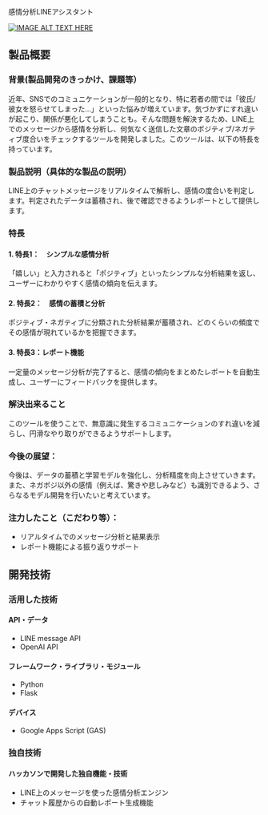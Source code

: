 感情分析LINEアシスタント

[![IMAGE ALT TEXT HERE](https://jphacks.com/wp-content/uploads/2024/07/JPHACKS2024_ogp.jpg)](https://www.youtube.com/watch?v=DZXUkEj-CSI)

## 製品概要
### 背景(製品開発のきっかけ、課題等）
  近年、SNSでのコミュニケーションが一般的となり、特に若者の間では「彼氏/彼女を怒らせてしまった...」といった悩みが増えています。気づかずにすれ違いが起こり、関係が悪化してしまうことも。そんな問題を解決するため、LINE上でのメッセージから感情を分析し、何気なく送信した文章のポジティブ/ネガティブ度合いをチェックするツールを開発しました。このツールは、以下の特長を持っています。
### 製品説明（具体的な製品の説明）
  LINE上のチャットメッセージをリアルタイムで解析し、感情の度合いを判定します。判定されたデータは蓄積され、後で確認できるようレポートとして提供します。
### 特長
#### 1. 特長1：　シンプルな感情分析
「嬉しい」と入力されると「ポジティブ」といったシンプルな分析結果を返し、ユーザーにわかりやすく感情の傾向を伝えます。
#### 2. 特長2：　感情の蓄積と分析
  ポジティブ・ネガティブに分類された分析結果が蓄積され、どのくらいの頻度でその感情が現れているかを把握できます。
#### 3. 特長3：レポート機能
  一定量のメッセージ分析が完了すると、感情の傾向をまとめたレポートを自動生成し、ユーザーにフィードバックを提供します。



### 解決出来ること
  このツールを使うことで、無意識に発生するコミュニケーションのすれ違いを減らし、円滑なやり取りができるようサポートします。
### 今後の展望：
  今後は、データの蓄積と学習モデルを強化し、分析精度を向上させていきます。また、ネガポジ以外の感情（例えば、驚きや悲しみなど）も識別できるよう、さらなるモデル開発を行いたいと考えています。
### 注力したこと（こだわり等）：
* リアルタイムでのメッセージ分析と結果表示
* レポート機能による振り返りサポート

## 開発技術
### 活用した技術
#### API・データ
* LINE message API
* OpenAI API

#### フレームワーク・ライブラリ・モジュール
* Python
* Flask

#### デバイス
* Google Apps Script (GAS)

### 独自技術
#### ハッカソンで開発した独自機能・技術
* LINE上のメッセージを使った感情分析エンジン
* チャット履歴からの自動レポート生成機能
